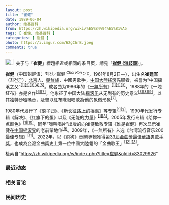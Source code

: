 ```yaml
---
layout: post
title: "崔健"
date: 1989-06-04
author: 维基百科
from: https://zh.wikipedia.org/wiki/%E5%B4%94%E5%81%A5
tags: [ 崔健, 维基百科 ]
categories: [ 崔健 ]
photo: https://i.imgur.com/62gChrB.jpeg
comments: true
---
```

<div class="mw-content-ltr mw-parser-output" lang="zh" dir="ltr"><div role="note" class="hatnote navigation-not-searchable"><span typeof="mw:File"><a href="/wiki/Wikipedia:%E6%B6%88%E6%AD%A7%E4%B9%89" title="Wikipedia:消歧义"><img alt="" src="//upload.wikimedia.org/wikipedia/commons/thumb/5/5f/Disambig_gray.svg/25px-Disambig_gray.svg.png" decoding="async" width="25" height="19" class="mw-file-element" srcset="//upload.wikimedia.org/wikipedia/commons/thumb/5/5f/Disambig_gray.svg/38px-Disambig_gray.svg.png 1.5x, //upload.wikimedia.org/wikipedia/commons/thumb/5/5f/Disambig_gray.svg/50px-Disambig_gray.svg.png 2x" data-file-width="220" data-file-height="168"></a></span><style data-mw-deduplicate="TemplateStyles:r74069148">body:not(.skin-minerva) .mw-parser-output .ifmobile>.mobile{display:none}body.skin-minerva .mw-parser-output .ifmobile>.nomobile{display:inherit;display:initial}</style><span class="ifmobile"><span class="nomobile">&nbsp;&nbsp;</span><span class="mobile"></span></span>关于与「<b>崔健</b>」標題相近或相同的条目页，請見「<b><a href="/wiki/%E5%B4%94%E5%81%A5_(%E6%B6%88%E6%AD%A7%E4%B9%89)" class="mw-disambig" title="崔健 (消歧义)">崔健 (消歧義)</a></b>」。</div>
<link rel="mw-deduplicated-inline-style" href="mw-data:TemplateStyles:r83216930"><link rel="mw-deduplicated-inline-style" href="mw-data:TemplateStyles:r83216930">
<p><b>崔健</b>（<span>中国朝鲜语：<span title="諺文表記"><span lang="ko">최건</span></span><small>／</small><span title="漢字（諺漢混用）表記"><span lang="ko">崔健</span></span><sup>&nbsp;<i><span title="羅馬字表記" class="Unicode" style="white-space:normal; text-decoration: none" lang="ko-Latn">Choi Kŏn</span></i>&nbsp;<a href="https://ko.wikipedia.org/wiki/" class="extiw" title="ko:"><span style="font: bold 80% sans-serif; text-decoration: none; padding: 0 .1em; font-size:85%;">*</span></a><span style="font-size:85%; font: bold 80% sans-serif; text-decoration: none; padding: .1em .1em;">/</span><a href="/wiki/Help:%E9%9F%93%E8%AA%9E" class="mw-redirect" title="Help:韓語"><span style="font-size:85%; font: bold 80% sans-serif; text-decoration: none; padding: 0 .1em;">?</span></a></sup></span>，1961年8月2日<span class="useeditintro" title="Template:BLP editintro">—</span>），出生名<b>崔建军</b>（최건군），<a href="/wiki/%E5%8C%97%E4%BA%AC" class="mw-redirect" title="北京">北京</a>人、<a href="/wiki/%E4%B8%AD%E5%9C%8B%E6%9C%9D%E9%AE%AE%E6%97%8F" title="中國朝鮮族">朝鮮族</a>，中國男歌手，<a href="/wiki/%E4%B8%AD%E5%9B%BD%E6%91%87%E6%BB%9A%E4%B9%90" title="中国摇滚乐">中国大陸搖滾</a>先驅者，被誉为“中国摇滚之父”<sup id="cite_ref-:4_1-0" class="reference"><a href="#cite_note-:4-1">[1]</a></sup><sup id="cite_ref-:1_2-0" class="reference"><a href="#cite_note-:1-2">[2]</a></sup><sup id="cite_ref-:5_3-0" class="reference"><a href="#cite_note-:5-3">[3]</a></sup><sup id="cite_ref-:0_4-0" class="reference"><a href="#cite_note-:0-4">[4]</a></sup><sup id="cite_ref-:2_5-0" class="reference"><a href="#cite_note-:2-5">[5]</a></sup>。成名曲为1986年的《<a href="/wiki/%E4%B8%80%E6%97%A0%E6%89%80%E6%9C%89_(%E6%AD%8C%E6%9B%B2)" title="一无所有 (歌曲)">一無所有</a>》<sup id="cite_ref-:4_1-1" class="reference"><a href="#cite_note-:4-1">[1]</a></sup><sup id="cite_ref-:1_2-1" class="reference"><a href="#cite_note-:1-2">[2]</a></sup><sup id="cite_ref-:5_3-1" class="reference"><a href="#cite_note-:5-3">[3]</a></sup>，1988年的《一塊紅布》亦是名作<sup id="cite_ref-6" class="reference"><a href="#cite_note-6">[6]</a></sup><sup id="cite_ref-:6_7-0" class="reference"><a href="#cite_note-:6-7">[7]</a></sup>。他象征了中国大陆<a href="/wiki/%E6%91%87%E6%BB%9A%E4%B9%90" title="摇滚乐">摇滚乐</a>从无到有的历史意义<sup id="cite_ref-:5_3-2" class="reference"><a href="#cite_note-:5-3">[3]</a></sup><sup id="cite_ref-:3_8-0" class="reference"><a href="#cite_note-:3-8">[8]</a></sup><sup id="cite_ref-:7_9-0" class="reference"><a href="#cite_note-:7-9">[9]</a></sup>，以其独特沙哑嗓音，及曾以紅布矇眼唱歌為他的象徵形象<sup id="cite_ref-:6_7-1" class="reference"><a href="#cite_note-:6-7">[7]</a></sup>。
</p><p>1980年代发行了《浪子归》、《<a href="/wiki/%E6%96%B0%E9%95%BF%E5%BE%81%E8%B7%AF%E4%B8%8A%E7%9A%84%E6%91%87%E6%BB%9A" title="新长征路上的摇滚">新长征路上的摇滚</a>》等专辑<sup id="cite_ref-:4_1-2" class="reference"><a href="#cite_note-:4-1">[1]</a></sup><sup id="cite_ref-:5_3-3" class="reference"><a href="#cite_note-:5-3">[3]</a></sup>，1990年代发行专辑《解决》、《红旗下的蛋》以及《无能的力量》<sup id="cite_ref-:4_1-3" class="reference"><a href="#cite_note-:4-1">[1]</a></sup><sup id="cite_ref-:5_3-4" class="reference"><a href="#cite_note-:5-3">[3]</a></sup>。2005年发行专辑《给你一点颜色》<sup id="cite_ref-:4_1-4" class="reference"><a href="#cite_note-:4-1">[1]</a></sup><sup id="cite_ref-10" class="reference"><a href="#cite_note-10">[10]</a></sup>，同年“嚎叫唱片”出版的向崔健致敬专辑《谁是崔健》再次显示崔健在<a href="/wiki/%E4%B8%AD%E5%9B%BD%E6%91%87%E6%BB%9A" class="mw-redirect" title="中国摇滚">中国摇滚界</a>的老前輩地位<sup id="cite_ref-:7_9-1" class="reference"><a href="#cite_note-:7-9">[9]</a></sup>。2009年，《一無所有》入选《台湾流行音乐200最佳专辑》<sup id="cite_ref-11" class="reference"><a href="#cite_note-11">[11]</a></sup>。2022年，以《飛狗》音樂專輯獲得<a href="/wiki/%E7%AC%AC33%E5%B1%86%E9%87%91%E6%9B%B2%E7%8D%8E" title="第33屆金曲獎">第33屆金曲獎</a><a href="/wiki/%E6%9C%80%E4%BD%B3%E8%8F%AF%E8%AA%9E%E7%94%B7%E6%AD%8C%E6%89%8B%E7%8D%8E_(%E9%87%91%E6%9B%B2%E7%8D%8E)" title="最佳華語男歌手獎 (金曲獎)">最佳華語男歌手獎</a>，也成為<a href="/wiki/%E5%8F%B0%E7%81%A3" class="mw-redirect" title="台灣">台灣</a>金曲獎史上第一位中國大陸籍的「金曲歌王」<sup id="cite_ref-12" class="reference"><a href="#cite_note-12">[12]</a></sup><sup id="cite_ref-13" class="reference"><a href="#cite_note-13">[13]</a></sup>。
</p>
<meta property="mw:PageProp/toc">
</div><!--esi <esi:include src="/esitest-fa8a495983347898/content" /> --><noscript><img src="https://login.wikimedia.org/wiki/Special:CentralAutoLogin/start?type=1x1" alt="" width="1" height="1" style="border: none; position: absolute;"></noscript>
<div class="printfooter" data-nosnippet="">检索自“<a dir="ltr" href="https://zh.wikipedia.org/w/index.php?title=崔健&amp;oldid=83029926">https://zh.wikipedia.org/w/index.php?title=崔健&amp;oldid=83029926</a>”</div><div id="recent-news"><h3>最近动态</h3><ul></ul></div><div id="open-opinion"><h3>相关言论</h3><ul></ul></div><div id="mjls-record"><h3>民间历史</h3><ul></ul></div>